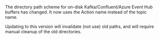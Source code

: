 The directory path scheme for on-disk Kafka/Confluent/Azure Event Hub buffers has changed.  It now uses the Action name instead of the topic name.

Updating to this version will invalidate (not use) old paths, and will require manual cleanup of the old directories.
